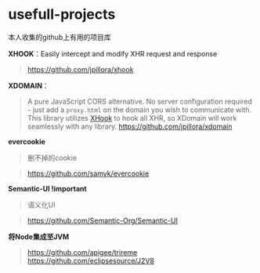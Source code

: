 usefull-projects
================

本人收集的github上有用的项目库

**XHOOK**：Easily intercept and modify XHR request and response

> https://github.com/jpillora/xhook

**XDOMAIN**：
> A pure JavaScript CORS alternative. No server configuration required - 
> just add a `proxy.html` on the domain you wish to communicate with. This
> library utilizes [XHook](http://jpillora.com/xhook) to hook all XHR, so XDomain
> will work seamlessly with any library.
> https://github.com/jpillora/xdomain

**evercookie**
> 删不掉的cookie

> https://github.com/samyk/evercookie

**Semantic-UI !important**
> 语义化UI

> https://github.com/Semantic-Org/Semantic-UI

**将Node集成至JVM**

> https://github.com/apigee/trireme
> https://github.com/eclipsesource/J2V8
